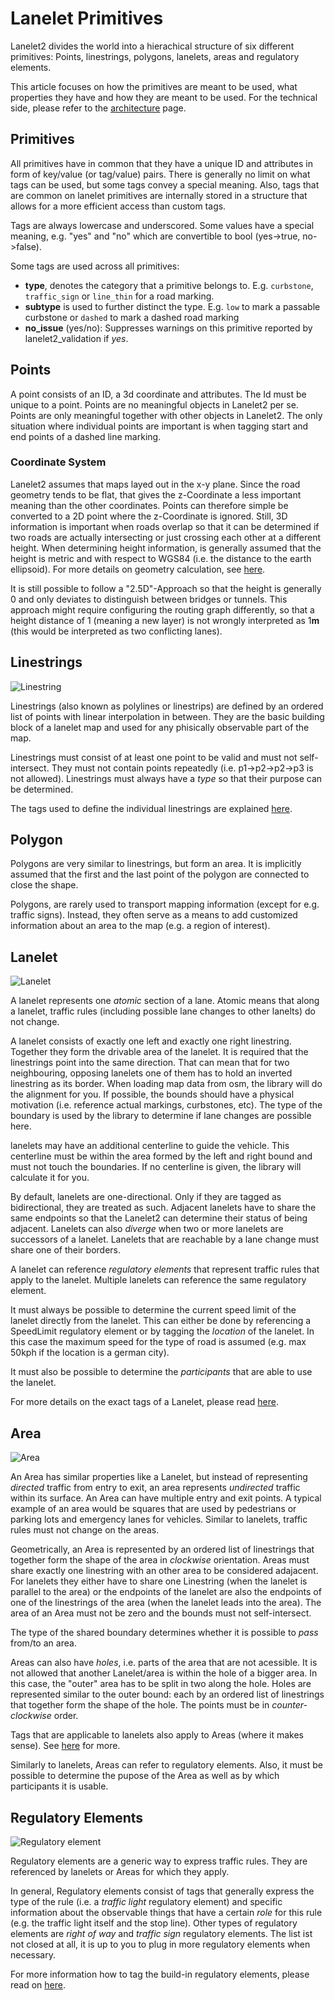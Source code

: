 # Lanelet Primitives

Lanelet2 divides the world into a hierachical structure of six different primitives: Points, linestrings, polygons, lanelets, areas and regulatory elements.

This article focuses on how the primitives are meant to be used, what properties they have and how they are meant to be used. For the technical side, please refer to the [architecture](Architecture.md) page.

## Primitives
All primitives have in common that they have a unique ID and attributes in form of key/value (or tag/value) pairs. There is generally no limit on what tags can be used, but some tags convey a special meaning. Also, tags that are common on lanelet primitives are internally stored in a structure that allows for a more efficient access than custom tags.

Tags are always lowercase and underscored. Some values have a special meaning, e.g. "yes" and "no" which are convertible to bool (yes->true, no->false).

Some tags are used across all primitives:
* **type**, denotes the category that a primitive belongs to. E.g. `curbstone`, `traffic_sign` or `line_thin` for a road marking.
* **subtype** is used to further distinct the type. E.g. `low` to mark a passable curbstone or `dashed` to mark a dashed road marking
* **no_issue** (yes/no): Suppresses warnings on this primitive reported by lanelet2_validation if *yes*.

## Points

A point consists of an ID, a 3d coordinate and attributes. The Id must be unique to a point. Points are no meaningful objects in Lanelet2 per se. Points are only meaningful together with other objects in Lanelet2. The only situation where individual points are important is when tagging start and end points of a dashed line marking.

### Coordinate System
Lanelet2 assumes that maps layed out in the x-y plane. Since the road geometry tends to be flat, that gives the z-Coordinate a less important meaning than the other coordinates. Points can therefore simple be converted to a 2D point where the z-Coordinate is ignored. Still, 3D information is important when roads overlap so that it can be determined if two roads are actually intersecting or just crossing each other at a different height. When determining height information, is generally assumed that the height is metric and with respect to WGS84 (i.e. the distance to the earth ellipsoid). For more details on geometry calculation, see [here](GeometryPrimer.md).

It is still possible to follow a "2.5D"-Approach so that the height is generally 0 and only deviates to distinguish between bridges or tunnels. This approach might require configuring the routing graph differently, so that a height distance of 1 (meaning a new layer) is not wrongly interpreted as 1**m** (this would be interpreted as two conflicting lanes).

## Linestrings

![Linestring](images/linestring.png)

Linestrings (also known as polylines or linestrips) are defined by an ordered list of points with linear interpolation in between. They are the basic building block of a lanelet map and used for any phisically observable part of the map.


Linestrings must consist of at least one point to be valid and must not self-intersect. They must not contain points repeatedly (i.e. p1->p2->p2->p3 is not allowed). Linestrings must always have a *type* so that their purpose can be determined.

The tags used to define the individual linestrings are explained [here](LinestringTagging.md).

## Polygon

Polygons are very similar to linestrings, but form an area. It is implicitly assumed that the first and the last point of the polygon are connected to close the shape.

Polygons, are rarely used to transport mapping information (except for e.g. traffic signs). Instead, they often serve as a means to add customized information about an area to the map (e.g. a region of interest).

## Lanelet

![Lanelet](images/lanelet.png)

A lanelet represents one *atomic* section of a lane. Atomic means that along a lanelet, traffic rules (including possible lane changes to other lanelts) do not change.

A lanelet consists of exactly one left and exactly one right linestring. Together they form the drivable area of the lanelet. It is required that the linestrings point into the same direction. That can mean that for two neighbouring, opposing lanelets one of them has to hold an inverted linestring as its border. When loading map data from osm, the library will do the alignment for you. If possible, the bounds should have a physical motivation (i.e. reference actual markings, curbstones, etc). The type of the boundary is used by the library to determine if lane changes are possible here.

lanelets may have an additional centerline to guide the vehicle. This centerline must be within the area formed by the left and right bound and must not touch the boundaries. If no centerline is given, the library will calculate it for you.

By default, lanelets are one-directional. Only if they are tagged as bidirectional, they are treated as such. Adjacent lanelets have to share the same endpoints so that the Lanelet2 can determine their status of being adjacent. Lanelets can also *diverge* when two or more lanelets are successors of a lanelet. Lanelets that are reachable by a lane change must share one of their borders.

A lanelet can reference *regulatory elements* that represent traffic rules that apply to the lanelet. Multiple lanelets can reference the same regulatory element.

It must always be possible to determine the current speed limit of the lanelet directly from the lanelet. This can either be done by referencing a SpeedLimit regulatory element or by tagging the *location* of the lanelet. In this case the maximum speed for the type of road is assumed (e.g. max 50kph if the location is a german city).

It must also be possible to determine the *participants* that are able to use the lanelet.

For more details on the exact tags of a Lanelet, please read [here](LaneletAndAreaTagging.md).

## Area

![Area](images/area.png)

An Area has similar properties like a Lanelet, but instead of representing *directed* traffic from entry to exit, an area represents *undirected* traffic within its surface. An Area can have multiple entry and exit points. A typical example of an area would be squares that are used by pedestrians or parking lots and emergency lanes for vehicles. Similar to lanelets, traffic rules must not change on the areas.

Geometrically, an Area is represented by an ordered list of linestrings that together form the shape of the area in *clockwise* orientation. Areas must share exactly one linestring with an other area to be considered adajacent. For lanelets they either have to share one Linestring (when the lanelet is parallel to the area) or the endpoints of the lanelet are also the endpoints of one of the linestrings of the area (when the lanelet leads into the area). The area of an Area must not be zero and the bounds must not self-intersect.

The type of the shared boundary determines whether it is possible to *pass* from/to an area.

Areas can also have *holes*, i.e. parts of the area that are not acessible. It is not allowed that another Lanelet/area is within the hole of a bigger area. In this case, the "outer" area has to be split in two along the hole. Holes are represented similar to the outer bound: each by an ordered list of linestrings that together form the shape of the hole. The points must be in *counter-clockwise* order.

Tags that are applicable to lanelets also apply to Areas (where it makes sense). See [here](LaneletAndAreaTagging.md) for more.

Similarly to lanelets, Areas can refer to regulatory elements. Also, it must be possible to determine the pupose of the Area as well as by which participants it is usable.

## Regulatory Elements

![Regulatory element](images/regulatory_element.png)

Regulatory elements are a generic way to express traffic rules. They are referenced by lanelets or Areas for which they apply.

In general, Regulatory elements consist of tags that generally express the type of the rule (i.e. a *traffic light* regulatory element) and specific information about the observable things that have a certain *role* for this rule (e.g. the traffic light itself and the stop line). Other types of regulatory elements are *right of way* and *traffic sign* regulatory elements. The list ist not closed at all, it is up to you to plug in more regulatory elements when necessary.

For more information how to tag the build-in regulatory elements, please read on [here](RegulatoryElementTagging.md).



 
